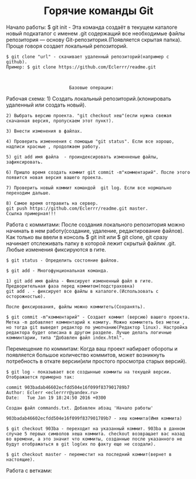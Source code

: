 <h1 align="center">Горячие команды Git</h1>

Начало работы:
	$ git init - Эта команда создаёт в текущем каталоге новый подкаталог с именем .git содержащий все необходимые файлы репозитория — основу Git-репозитория.(Появляется скрытая папка). Проще говоря создает локальный репозиторий.

	$ git clone "url" - скачивает удаленный репозиторий(например с github).
	Пример: $ git clone https://github.com/Eclerrr/readme.git



							Базовые операции:

Рабочая схема:
	1) Создать локальный репозиторий.(клонировать удаленный или создать новый).

	2) Выбрать версию проекта. "git checkout хеш"(если нужна свежая скачанная версия, пропускаем этот пункт).

	3) Внести изменения в файлах.

	4) Проверить изменнения с помощью "git status". Если все хорошо, надписи красные , продолжаем работу.

	5) git add имя файла  - проиндексировать изменненые файлы, зафиксировать.

	6) Пришло время создать коммит git commit -m"комментарий". После этого появится новая версия вашего проекта.

	7) Проверить новый коммит командой  git log. Если все нормально переходим дальше.

	8) Самое время отправить на сервер. 
	git push https://github.com/Eclerrr/readme.git master.
	Ссылка примерная!!!


Работа с коммитами:
	После создания локального репозитория можно начинать в нем работу(создание, удаление, редактирование файлов).
	Как только вы ввели в консоль $ git init или $ git clone,
	git сразу начинает отслеживать папку в которой лежит скрытый файлик .git.
	Любые изменения фиксируются в гите.

	$ git status - Определить состояние файлов.

	$ git add - Многофунциональная команда.

	1) git add имя файла - Фиксирует измененный файл в гите. Предворительная фаза перед коммитом(подстраховка)
	git add . - фиксирует все файлы в каталоге.(Использовать с осторожностью).

	После фиксирования, файлы можно коммитеть(Сохранять).

	$ git commit -m"комментарий" - Создает коммит (версию) вашего проекта. Метка -m добавляет комментарий к комиту. Можно коммитеть без метки , но тогда git выведет редактор по умолчанию(Редактор linux). Настройка редактора будет описана в другом разделе. Лучше делать логичные комминтарии, типа "Добавлен файл index.html".

Перемещение по коммитам:
	Когда ваш проект набирает обороты и появляется большое количество коммитов, может возникнуть потребность в откате версии(или простого просмотра старых версий).

	$ git log - показывает все создынные коммиты на текущей версии.
	Отображается примерно так:

	commit 903badab46602ecfdd504e16f099f837901789b7
	Author: Eclerr <eclerrrr@yandex.ru>
	Date:   Tue Jan 19 18:24:50 2016 +0300

    Создан файл commands.txt. Добавлен абзац 'Начало работы'

    903badab46602ecfdd504e16f099f837901789b7 - хеш коммита(Имя коммита)

    $ git checkout 903ba - переходит на указанный коммит. 903ba в данном случае 5 первых символов хеша коммита. checkout возвращает вас назад во времени, а это значит что коммиты, созданные после указанного не будут отображаться в git log(их по факту еще не создали).

    $ git checkout master - переместит на последний коммит(вернет в настоящие).

 Работа с ветками:

